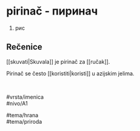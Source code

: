 # pirinač - пиринач

1. рис  

## Rečenice

[[skuvati|Skuvala]] je pirinač za [[ručak]].  

Pirinač se često [[koristiti|koristi]] u azijskim jelima.  

<br>

#vrsta/imenica  
#nivo/A1  

#tema/hrana  
#tema/priroda  

